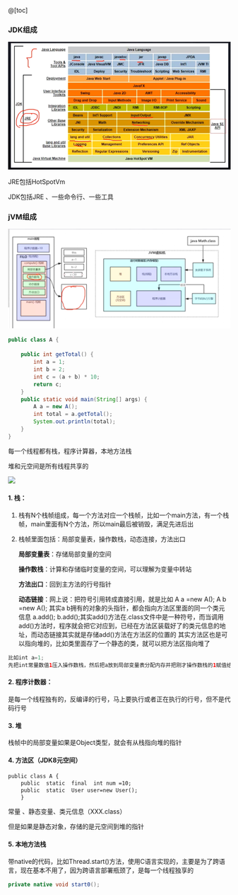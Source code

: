 @[toc]

### JDK组成

![](.\img\jdk组成.png)

JRE包括HotSpotVm  

JDK包括JRE  、一些命令行、一些工具

### jVM组成

 ![](./img/栈和栈帧.png)

```java
public class A {

    public int getTotal() {
        int a = 1;
        int b = 2;
        int c = (a + b) * 10;
        return c;
    }
    public static void main(String[] args) {
        A a = new A();
        int total = a.getTotal();
        System.out.println(total);
    }
}
```

每一个线程都有栈，程序计算器，本地方法栈

堆和元空间是所有线程共享的

![](E:\2020\code\springboot_dubbo\tools\md\JVM\img\堆-栈之间的联系.png)

#### 1. 栈：

1. 栈有N个栈帧组成，每一个方法对应一个栈帧，比如一个main方法，有一个栈帧，main里面有N个方法，所以main最后被销毁，满足先进后出

2. 栈帧里面包括：局部变量表，操作数栈，动态连接，方法出口

   **局部变量表**：存储局部变量的空间

   **操作数栈**：计算和存储临时变量的空间，可以理解为变量中转站

   **方法出口**：回到主方法的行号指针

   **动态链接**：网上说：把符号引用转成直接引用，就是比如
   A a =new A();
   A b =new A();
   其实a b拥有的对象的头指针，都会指向方法区里面的同一个类元信息
   a.add(); b.add();其实add()方法在.class文件中是一种符号，而当调用add()方法时，程序就会把它对应到，已经在方法区装载好了的类元信息的地址，而动态链接其实就是存储add()方法在方法区的位置的
   其实方法区也是可以指向堆的，比如类里面存了一个静态的类，就可以把方法区指向堆了

```java
比如int a=1;
先把int常量数值1压入操作数栈，然后把a放到局部变量表分配内存并把刚才操作数栈的1赋值给a
```

#### 2. 程序计数器：

 是每一个线程独有的，反编译的行号，马上要执行或者正在执行的行号，但不是代码行号

#### 3. 堆

栈帧中的局部变量如果是Object类型，就会有从栈指向堆的指针

#### 4. 方法区（JDK8元空间）

```
public class A {
    public  static  final  int num =10;
    public  static  User user=new User();
    }
```

常量 、静态变量、类元信息（XXX.class）

但是如果是静态对象，存储的是元空间到堆的指针



#### 5. 本地方法栈

带native的代码，比如Thread.start()方法，使用C语言实现的，主要是为了跨语言，现在基本不用了，因为跨语言部署瓶颈了，是每一个线程独享的

```java
private native void start0();
```

